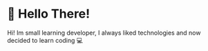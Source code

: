 # 👋 Hello There!
Hi! Im small learning developer, I always liked technologies and now decided to learn coding 💻
